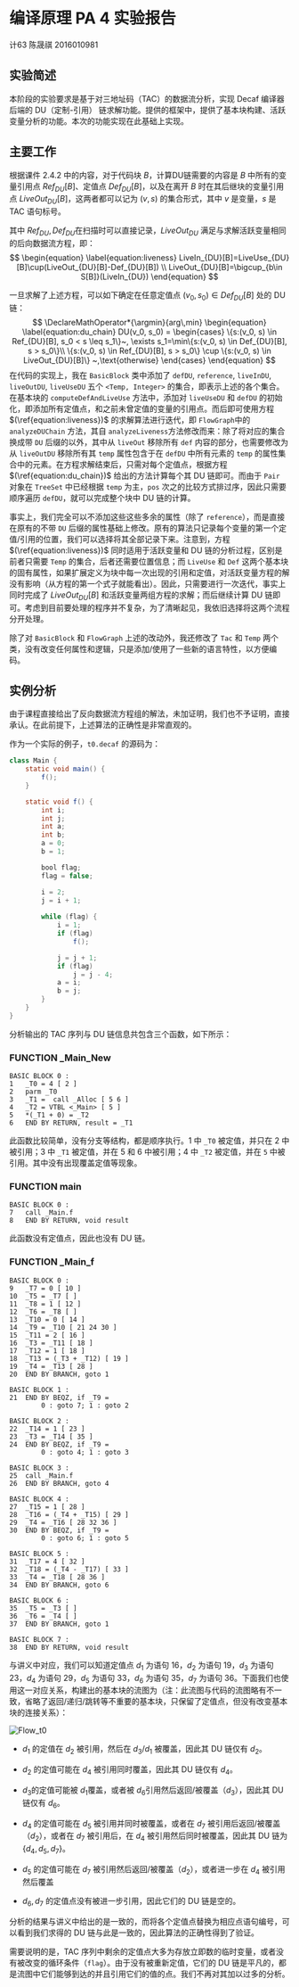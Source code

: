 # 编译原理 PA 4 实验报告

计63 陈晟祺 2016010981

## 实验简述

本阶段的实验要求是基于对三地址码（TAC）的数据流分析，实现 Decaf 编译器后端的 DU（定制-引用） 链求解功能。提供的框架中，提供了基本块构建、活跃变量分析的功能。本次的功能实现在此基础上实现。

## 主要工作

根据课件 2.4.2 中的内容，对于代码块 $B$，计算DU链需要的内容是 $B$ 中所有的变量引用点 $Ref_{DU}[B]$、定值点 $Def_{DU}[B]$，以及在离开 $B$ 时在其后继块的变量引用点 $LiveOut_{DU}[B]$，这两者都可以记为 $(v, s)$ 的集合形式，其中 $v$ 是变量，$s$ 是 TAC 语句标号。

其中 $Ref_{DU}, Def_{DU}$在扫描时可以直接记录，$LiveOut_{DU}$ 满足与求解活跃变量相同的后向数据流方程，即：
$$
\begin{equation}
\label{equation:liveness}
LiveIn_{DU}[B]=LiveUse_{DU}[B]\cup(LiveOut_{DU}[B]-Def_{DU}[B]) \\
LiveOut_{DU}[B]=\bigcup_{b\in S[B]}(LiveIn_{DU})
\end{equation}
$$

一旦求解了上述方程，可以如下确定在任意定值点 $(v_0, s_0)\in Def_{DU}[B]$ 处的 DU 链：
$$
\DeclareMathOperator*{\argmin}{arg\,min}
\begin{equation}
\label{equation:du_chain}
DU(v_0, s_0) = 
\begin{cases}
\{s:(v_0, s) \in Ref_{DU}[B], s_0 < s \leq s_1\}~, \exists s_1=\min\{s:(v_0, s) \in Def_{DU}[B], s > s_0\}\\
\{s:(v_0, s) \in Ref_{DU}[B], s > s_0\} \cup \{s:(v_0, s) \in LiveOut_{DU}[B]\} ~,\text{otherwise}
\end{cases}
\end{equation}
$$
在代码的实现上，我在 `BasicBlock` 类中添加了 `defDU`, `reference`, `liveInDU`, `liveOutDU`, `liveUseDU` 五个 `<Temp, Integer>` 的集合，即表示上述的各个集合。在基本块的 `computeDefAndLiveUse` 方法中，添加对 `liveUseDU` 和 `defDU` 的初始化，即添加所有定值点，和之前未曾定值的变量的引用点。而后即可使用方程 $(\ref{equation:liveness})$ 的求解算法进行迭代，即 `FlowGraph`中的 `analyzeDUChain` 方法，其自 `analyzeLiveness`方法修改而来：除了将对应的集合换成带 `DU` 后缀的以外，其中从 `liveOut` 移除所有 `def` 内容的部分，也需要修改为从 `liveOutDU` 移除所有其 `temp` 属性包含于在 `defDU` 中所有元素的 `temp` 的属性集合中的元素。在方程求解结束后，只需对每个定值点，根据方程 $(\ref{equation:du_chain})$ 给出的方法计算每个其 DU 链即可。而由于 `Pair` 对象在 `TreeSet` 中已经根据 `temp` 为主，`pos` 次之的比较方式排过序，因此只需要顺序遍历 `defDU`，就可以完成整个块中 DU 链的计算。

事实上，我们完全可以不添加这些这些多余的属性（除了 `reference`），而是直接在原有的不带 `DU` 后缀的属性基础上修改。原有的算法只记录每个变量的第一个定值/引用的位置，我们可以选择将其全部记录下来。注意到，方程 $(\ref{equation:liveness})$ 同时适用于活跃变量和 DU 链的分析过程，区别是前者只需要 `Temp` 的集合，后者还需要位置信息；而 `LiveUse` 和 `Def` 这两个基本块的固有属性，如果扩展定义为块中每一次出现的引用和定值，对活跃变量方程的解没有影响（从方程的第一个式子就能看出）。因此，只需要进行一次迭代，事实上同时完成了 $LiveOut_{DU}[B]$ 和活跃变量两组方程的求解；而后继续计算 DU 链即可。考虑到目前要处理的程序并不复杂，为了清晰起见，我依旧选择将这两个流程分开处理。

除了对 `BasicBlock` 和 `FlowGraph` 上述的改动外，我还修改了 `Tac` 和 `Temp` 两个类，没有改变任何属性和逻辑，只是添加/使用了一些新的语言特性，以方便编码。

## 实例分析

由于课程直接给出了反向数据流方程组的解法，未加证明，我们也不予证明，直接承认。在此前提下，上述算法的正确性是非常直观的。

作为一个实际的例子，`t0.decaf` 的源码为：

```java
class Main {
    static void main() {
        f();
    }

    static void f() {
        int i;
        int j;
        int a;
        int b;
        a = 0;
        b = 1;

        bool flag;
        flag = false;

        i = 2;
        j = i + 1;
        
        while (flag) {
            i = 1;
            if (flag)
                f();

            j = j + 1;
            if (flag)
                j = j - 4;
            a = i;
            b = j;
        }
    }
}
```

分析输出的 TAC 序列与 DU 链信息共包含三个函数，如下所示：

### FUNCTION _Main_New

```
BASIC BLOCK 0 : 
1	_T0 = 4 [ 2 ]
2	parm _T0
3	_T1 =  call _Alloc [ 5 6 ]
4	_T2 = VTBL <_Main> [ 5 ]
5	*(_T1 + 0) = _T2
6	END BY RETURN, result = _T1
```

此函数比较简单，没有分支等结构，都是顺序执行。1 中 `_T0` 被定值，并只在 2 中被引用；3 中 `_T1` 被定值，并在 5 和 6 中被引用；4 中 `_T2` 被定值，并在 `5` 中被引用。其中没有出现覆盖定值等现象。

### FUNCTION main

```
BASIC BLOCK 0 : 
7	call _Main.f
8	END BY RETURN, void result
```

此函数没有定值点，因此也没有 DU 链。

### FUNCTION _Main_f

```
BASIC BLOCK 0 : 
9	_T7 = 0 [ 10 ]
10	_T5 = _T7 [ ]
11	_T8 = 1 [ 12 ]
12	_T6 = _T8 [ ]
13	_T10 = 0 [ 14 ]
14	_T9 = _T10 [ 21 24 30 ]
15	_T11 = 2 [ 16 ]
16	_T3 = _T11 [ 18 ]
17	_T12 = 1 [ 18 ]
18	_T13 = (_T3 + _T12) [ 19 ]
19	_T4 = _T13 [ 28 ]
20	END BY BRANCH, goto 1

BASIC BLOCK 1 : 
21	END BY BEQZ, if _T9 = 
	    0 : goto 7; 1 : goto 2
        
BASIC BLOCK 2 : 
22	_T14 = 1 [ 23 ]
23	_T3 = _T14 [ 35 ]
24	END BY BEQZ, if _T9 = 
	    0 : goto 4; 1 : goto 3
	    
BASIC BLOCK 3 : 
25	call _Main.f
26	END BY BRANCH, goto 4

BASIC BLOCK 4 : 
27	_T15 = 1 [ 28 ]
28	_T16 = (_T4 + _T15) [ 29 ]
29	_T4 = _T16 [ 28 32 36 ]
30	END BY BEQZ, if _T9 = 
	    0 : goto 6; 1 : goto 5
	    
BASIC BLOCK 5 : 
31	_T17 = 4 [ 32 ]
32	_T18 = (_T4 - _T17) [ 33 ]
33	_T4 = _T18 [ 28 36 ]
34	END BY BRANCH, goto 6

BASIC BLOCK 6 : 
35	_T5 = _T3 [ ]
36	_T6 = _T4 [ ]
37	END BY BRANCH, goto 1

BASIC BLOCK 7 : 
38	END BY RETURN, void result
```

与讲义中对应，我们可以知道定值点 $d_1$ 为语句 16，$d_2$ 为语句 19，$d_3$ 为语句 23，$d_4$ 为语句 29，$d_5$ 为语句 33，$d_6$ 为语句 35，$d_7$ 为语句 36。下面我们也使用这一对应关系，构建出的基本块的流图为（注：此流图与代码的流图略有不一致，省略了返回/递归/跳转等不重要的基本块，只保留了定值点，但没有改变基本块的连接关系）：

![Flow_t0](flow_t0.png)

* $d_1$ 的定值在 $d_2$ 被引用，然后在 $d_3/d_1$ 被覆盖，因此其 DU 链仅有 $d_2$。

* $d_2$ 的定值可能在 $d_4$ 被引用同时覆盖，因此其 DU 链仅有 $d_4$。

* $d_3​$ 的定值可能被 $d_1​$ 覆盖，或者被 $d_6​$ 引用然后返回/被覆盖（$d_3​$），因此其 DU 链仅有 $d_6​$。

* $d_4$ 的定值可能在 $d_5$ 被引用并同时被覆盖，或者在 $d_7$ 被引用后返回/被覆盖（$d_2$），或者在 $d_7$ 被引用后，在 $d_4$ 被引用然后同时被覆盖，因此其 DU 链为 $\{d_4, d_5, d_7\}$。

* $d_5$ 的定值可能在 $d_7$ 被引用然后返回/被覆盖（$d_2$），或者进一步在 $d_4$ 被引用然后覆盖 

* $d_6, d_7$ 的定值点没有被进一步引用，因此它们的 DU 链是空的。

分析的结果与讲义中给出的是一致的，而将各个定值点替换为相应点语句编号，可以看到我们求得的 DU 链与此是一致的，因此算法的正确性得到了验证。

需要说明的是，TAC 序列中剩余的定值点大多为存放立即数的临时变量，或者没有被改变的循环条件（`flag`）。由于没有被重新定值，它们的 DU 链是平凡的，都是流图中它们能够到达的并且引用它们的值的点。我们不再对其加以过多的分析。